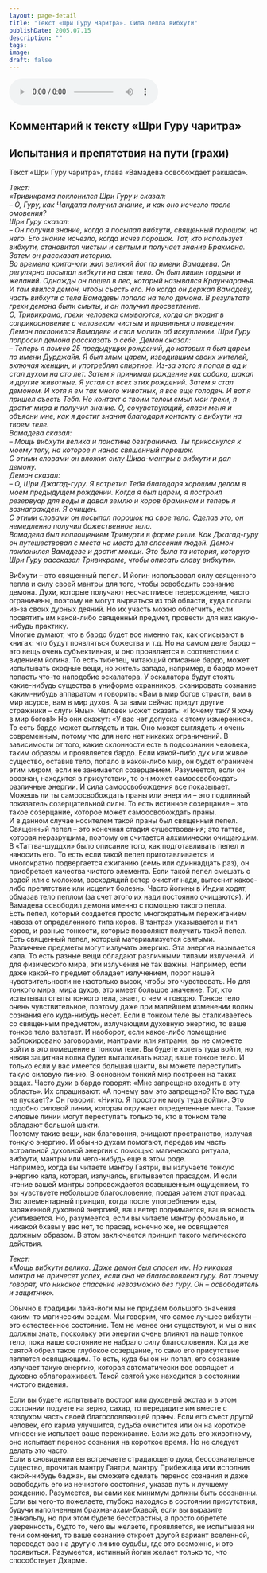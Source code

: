 ```yaml
---
layout: page-detail
title: "Текст «Шри Гуру Чаритра». Сила пепла вибхути"
publishDate: 2005.07.15
description: ""
tags:
image:
draft: false
---
```


<audio title="2005.07.15 - Текст «Шри Гуру Чаритра». Сила пепла вибхути.mp3" src="/upload/iblock/374/374c8dc926979e6bb975727fc731bab6.mp3" controls=""></audio>

## **Комментарий к тексту «Шри Гуру чаритра»**
## **Испытания и препятствия на пути (грахи)**
 Текст «Шри Гуру чаритра», глава «Вамадева освобождает ракшаса».   
  
_Текст:_   
 _«Тривикрама поклонился Шри Гуру и сказал:_   
 _– О, Гуру, как Чандала получил знание, и как оно исчезло после омовения?_   
 _Шри Гуру сказал:_   
 _– Он получил знание, когда я посыпал вибхути, священный порошок, на него. Его знание исчезло, когда исчез порошок. Тот, кто использует вибхути, становится чистым и святым и получает знание Брахмана._   
 _Затем он рассказал историю._   
 _Во времена крита-юги жил великий йог по имени Вамадева. Он регулярно посыпал вибхути на свое тело. Он был лишен гордыни и желаний. Однажды он пошел в лес, который назывался Краунчаранья. И там явился демон, чтобы съесть его. Но когда он держал Вамадеву, часть вибхути с тела Вамадевы попала на тело демона. В результате грехи демона были смыты, и он получил просветление._   
 _О, Тривикрама, грехи человека смываются, когда он входит в соприкосновение с человеком чистым и правильного поведения._   
 _Демон поклонился Вамадеве и стал молить об искуплении. Шри Гуру попросил демона рассказать о себе. Демон сказал:_   
 _– Теперь я помню 25 предыдущих рождений, до которых я был царем по имени Дурджайя. Я был злым царем, изводившим своих жителей, включая женщин, и употреблял спиртное. Из-за этого я попал в ад и стал духом на сто лет. Затем я принимал рождение как собака, шакал и другие животные. Я устал от всех этих рождений. Затем я стал демоном. И хотя я ем так много животных, я все еще голоден. И вот я пришел съесть Тебя. Но контакт с твоим телом смыл мои грехи, я достиг мира и получил знание. О, сочувствующий, спаси меня и объясни мне, как я достиг знания благодаря контакту с вибхути на твоем теле._   
 _Вамадева сказал:_   
 _– Мощь вибхути велика и поистине безгранична. Ты прикоснулся к моему телу, на которое я нанес священный порошок._   
 _С этими словами он вложил силу Шива-мантры в вибхути и дал демону._   
 _Демон сказал:_   
 _– О, Шри Джагад-гуру. Я встретил Тебя благодаря хорошим делам в моем предыдущем рождении. Когда я был царем, я построил резервуар для воды и давал землю и коров браминам и теперь я вознагражден. Я очищен._   
 _С этими словами он посыпал порошок на свое тело. Сделав это, он немедленно получил божественное тело._   
 _Вамадева был воплощением Тримурти в форме риши. Как Джагад-гуру он путешествовал с места на место для спасения людей. Демон поклонился Вамадеве и достиг мокши. Это была та история, которую Шри Гуру рассказал Тривикраме, чтобы описать славу вибхути»._   
  
 Вибхути – это священный пепел. И йогин использовал силу священного пепла и силу своей мантры для того, чтобы освободить сознание демона. Духи, которые получают несчастливое перерождение, часто ограничены, поэтому не могут вырваться из той области, куда попали из-за своих дурных деяний. Но их участь можно облегчить, если посвятить им какой-либо священный предмет, провести для них какую-нибудь практику.   
 Многие думают, что в бардо будет все именно так, как описывают в книгах: что будут появляться божества и т.д. Но на самом деле бардо – это вещь очень субъективная, и оно проявляется в соответствии с видением йогина. То есть тибетец, читающий описание бардо, может испытывать сходные вещи, но житель запада, например, в бардо может попасть что-то наподобие эскалатора. У эскалатора будут стоять какие-нибудь существа в униформе охранников, сканировать сознание каким-нибудь аппаратом и говорить: «Вам в мир богов страсти, вам в мир асуров, вам в мир духов. А за вами сейчас придут другие стражники – слуги Ямы». Человек может сказать: «Почему так? Я хочу в мир богов!» Но они скажут: «У вас нет допуска к этому измерению». То есть бардо может выглядеть и так. Оно может выглядеть и очень современным, потому что для него нет никаких ограничений. В зависимости от того, какие склонности есть в подсознании человека, таким образом и проявляется бардо. Если какой-либо дух или живое существо, оставив тело, попало в какой-либо мир, он будет ограничен этим миром, если не занимается созерцанием. Разумеется, если он осознан, находится в присутствии, то он может самоосвобождать различные энергии. И сила самоосвобождения все показывает. Можешь ли ты самоосвобождать праны или энергии – это подлинный показатель созерцательной силы. То есть истинное созерцание – это такое созерцание, которое может самоосвобождать праны.   
 И в данном случае носителем такой праны был священный пепел. Священный пепел – это конечная стадия существования; это таттва, которая неразрушима, поэтому он считается алхимически очищающим. В «Таттва-шуддхи» было описание того, как подготавливать пепел и наносить его. То есть если такой пепел приготавливается и многократно подвергается сжиганию (семь или одиннадцать раз), он приобретает качества чистого элемента. Если такой пепел смешать с водой или с молоком, восходящий ветер очистит нади, вытеснит какое-либо препятствие или исцелит болезнь. Часто йогины в Индии ходят, обмазав тело пеплом (за счет этого их нади постоянно очищаются). И Вамадева освободил демона именно с помощью такого пепла.   
 Есть пепел, который создается просто многократным пережиганием навоза от определенного типа коров. В тантрах указывается и тип коров, и разные тонкости, которые позволяют получить такой пепел. Есть священный пепел, который материализуется святыми.   
 Различные предметы могут излучать энергию. Эта энергия называется кала. То есть разные вещи обладают различными типами излучений. И для физического мира, эти излучения не так важны. Например, если даже какой-то предмет обладает излучением, порог нашей чувствительности не настолько высок, чтобы это чувствовать. Но для тонкого мира, мира духов, это имеет большое значение. Тот, кто испытывал опыты тонкого тела, знает, о чем я говорю. Тонкое тело очень чувствительное, поэтому даже при малейшем изменении волны сознания его куда-нибудь несет. Если в тонком теле вы сталкиваетесь со священным предметом, излучающим духовную энергию, то ваше тонкое тело взлетает. И наоборот, если какое-либо помещение заблокировано заговорами, мантрами или янтрами, вы не сможете войти в это помещение в тонком теле. Вы будете хотеть туда войти, но некая защитная волна будет выталкивать назад ваше тонкое тело. И только если у вас имеется большая шакти, вы можете переступить такую силовую линию. В основном тонкий мир построен на таких вещах. Часто духи в бардо говорят: «Мне запрещено входить в эту область». Их спрашивают: «А почему вам это запрещено? Кто вас туда не пускает?» Он говорит: «Никто. Я просто не могу туда войти». Это подобно силовой линии, которая окружает определенные места. Такие силовые линии могут переступать только те, кто в тонком теле обладают большой шакти.   
 Поэтому такие вещи, как благовония, очищают пространство, излучая тонкую энергию. И обычно духам помогают, передав им часть астральной духовной энергии с помощью магического ритуала, вибхути, мантры или чего-нибудь еще в этом роде.   
 Например, когда вы читаете мантру Гаятри, вы излучаете тонкую энергию кала, которая, излучаясь, впитывается прасадом. И если чтение вашей мантры сопровождается возвышенным ощущением, то вы чувствуете небольшое благословение, поедая затем этот прасад. Это элементарный принцип, когда после употребления еды, заряженной духовной энергией, ваш ветер поднимается, ваша ясность усиливается. Но, разумеется, если вы читаете мантру формально, и никакой бхавы у вас нет, то прасад, конечно же, не освящается должным образом. В этом заключается принцип такого магического действия.   
  
_Текст:_   
 _«Мощь вибхути велика. Даже демон был спасен им. Но никакая мантра не принесет успех, если она не благословлена гуру. Вот почему говорят, что никакое спасение невозможно без гуру. Он – освободитель и защитник»._   
  
 Обычно в традиции лайя-йоги мы не придаем большого значения каким-то магическим вещам. Мы говорим, что самое лучшее вибхути – это естественное состояние. Тем не менее они существуют, и мы о них должны знать, поскольку эти энергии очень влияют на наше тонкое тело, пока наше состояние не набрало силу благословения. Когда же святой обрел такое глубокое созерцание, то само его присутствие является освящающим. То есть, куда бы он ни попал, его сознание излучает такую энергию, которая автоматически все освящает и духовно облагораживает. Такой святой уже находится в состоянии чистого видения.   
  
 Если вы будете испытывать восторг или духовный экстаз и в этом состоянии подуете на зерно, сахар, то передадите им вместе с воздухом часть своей благословляющей праны. Если его съест другой человек, его карма улучшится, судьба очистится или он на короткое мгновение испытает ваше переживание. Если же дать его животному, оно испытает перенос сознания на короткое время. Но не следует делать это часто.   
 Если в сновидении вы встречаете страдающего духа, бессознательное существо, прочитав мантру Гаятри, мантру Прибежища или исполнив какой-нибудь баджан, вы сможете сделать перенос сознания и даже освободить его из нечистого состояния, указав путь к лучшему рождению. Разумеется, вы сами как минимум должны быть осознанны.   
 Если вы чего-то пожелаете, глубоко находясь в состоянии присутствия, будучи наполненным брахма-ахам-бхавой, если вы выразите санкальпу, но при этом будете бесстрастны, а просто обретете уверенность, будто то, чего вы желаете, проявляется, не испытывая ни тени сомнения, то ваше сознание откроет другой вариант вселенной, переведет вас на другую линию судьбы, где это возможно, и это проявиться. Разумеется, истинный йогин желает только то, что способствует Дхарме.   

  
